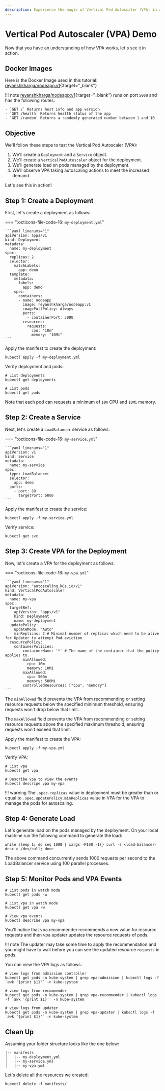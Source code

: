```yaml
---
description: Experience the magic of Vertical Pod Autoscaler (VPA) in action with our hands-on demo! Witness dynamic pod scaling, optimize resource utilization, and achieve seamless performance adjustments in real-time.
---
```


# Vertical Pod Autoscaler (VPA) Demo

Now that you have an understanding of how VPA works, let's see it in action.


## Docker Images

Here is the Docker Image used in this tutorial: [reyanshkharga/nodeapp:v1]{:target="_blank"}

!!! note
    [reyanshkharga/nodeapp:v1]{:target="_blank"} runs on port `5000` and has the following routes:

    - `GET /` Returns host info and app version
    - `GET /health` Returns health status of the app
    - `GET /random` Returns a randomly generated number between 1 and 10


## Objective

We'll follow these steps to test the Vertical Pod Autoscaler (VPA):

1. We'll create a `Deployment` and a `Service` object.
2. We'll create a `VerticalPodAutoscaler` object for the deployment.
3. We'll generate load on pods managed by the deployment.
3. We'll observe VPA taking autoscaling actions to meet the increased demand.

Let's see this in action!


## Step 1: Create a Deployment

First, let's create a deployment as follows:

=== ":octicons-file-code-16: `my-deployment.yml`"

    ```yaml linenums="1"
    apiVersion: apps/v1
    kind: Deployment
    metadata:
      name: my-deployment
    spec:
      replicas: 2
      selector:
        matchLabels:
          app: demo
      template:
        metadata:
          labels:
            app: demo
        spec:
          containers:
          - name: nodeapp
            image: reyanshkharga/nodeapp:v1
            imagePullPolicy: Always
            ports:
              - containerPort: 5000
            resources:
              requests:
                cpu: "10m"
                memory: "10Mi"
    ```

Apply the manifest to create the deployment:

```
kubectl apply -f my-deployment.yml
```

Verify deployment and pods:

```
# List deployments
kubectl get deployments

# List pods
kubectl get pods
```

Note that each pod can requests a minimum of `10m` CPU and `10Mi` memory.


## Step 2: Create a Service

Next, let's create a `LoadBalancer` service as follows:

=== ":octicons-file-code-16: `my-service.yml`"

    ```yaml linenums="1"
    apiVersion: v1
    kind: Service
    metadata:
      name: my-service
    spec:
      type: LoadBalancer
      selector:
        app: demo
      ports:
        - port: 80
          targetPort: 5000
    ```

Apply the manifest to create the service:

```
kubectl apply -f my-service.yml
```

Verify service:

```
kubectl get svc
```


## Step 3: Create VPA for the Deployment

Now, let's create a VPA for the deployment as follows:

=== ":octicons-file-code-16: `my-vpa.yml`"

    ```yaml linenums="1"
    apiVersion: "autoscaling.k8s.io/v1"
    kind: VerticalPodAutoscaler
    metadata:
      name: my-vpa
    spec:
      targetRef:
        apiVersion: "apps/v1"
        kind: Deployment
        name: my-deployment
      updatePolicy:
        updateMode: "Auto"
        minReplicas: 2 # Minimal number of replicas which need to be alive for Updater to attempt Pod eviction
      resourcePolicy:
        containerPolicies:
          - containerName: '*' # The name of the container that the policy applies to.
            minAllowed:
              cpu: 10m
              memory: 10Mi
            maxAllowed:
              cpu: 500m
              memory: 500Mi
            controlledResources: ["cpu", "memory"]
    ```

The `minAllowed` field prevents the VPA from recommending or setting resource requests below the specified minimum threshold, ensuring requests won't drop below that limit.

The `maxAllowed` field prevents the VPA from recommending or setting resource requests above the specified maximum threshold, ensuring requests won't exceed that limit.

Apply the manifest to create the VPA:

```
kubectl apply -f my-vpa.yml
```

Verify VPA:

```
# List vpa
kubectl get vpa

# Describe vpa to view the events
kubectl descripe vpa my-vpa
```

!!! warning
    The `.spec.replicas` value in deployment must be greater than or equal to `.spec.updatePolicy.minReplicas` value in VPA for the VPA to manage the pods for autoscaling.


## Step 4: Generate Load

Let's generate load on the pods managed by the deployment. On your local machine run the following command to generate the load:

```
while sleep 1; do seq 1000 | xargs -P100 -I{} curl -s <load-balancer-dns> > /dev/null; done
```

The above command concurrently sends 1000 requests per second to the LoadBalancer service using 100 parallel processes.


## Step 5: Monitor Pods and VPA Events

```
# List pods in watch mode
kubectl get pods -w

# List vpa in watch mode
kubectl get vpa -w

# View vpa events
kubectl describe vpa my-vpa
```

You'll notice that vpa recommender recommends a new value for resource requests and then vpa updater updates the resource requests of pods.

!!! note
    The updater may take some time to apply the recommendation and you might have to wait before you can see the updated resource `requests` in pods. 

You can view the VPA logs as follows:

```
# view logs from admission controller
kubectl get pods -n kube-system | grep vpa-admission | kubectl logs -f `awk '{print $1}'` -n kube-system

# view logs from recommender
kubectl get pods -n kube-system | grep vpa-recommender | kubectl logs -f `awk '{print $1}'` -n kube-system

# view logs from updater
kubectl get pods -n kube-system | grep vpa-updater | kubectl logs -f `awk '{print $1}'` -n kube-system
```



## Clean Up

Assuming your folder structure looks like the one below:

```
|-- manifests
│   |-- my-deployment.yml
│   |-- my-service.yml
│   |-- my-vpa.yml
```

Let's delete all the resources we created:

```
kubectl delete -f manifests/
```



<!-- Hyperlinks -->
[reyanshkharga/nodeapp:v1]: https://hub.docker.com/r/reyanshkharga/nodeapp
